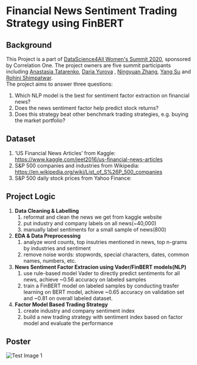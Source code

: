 
# Financial News Sentiment Trading Strategy using FinBERT
## Background
This Project is a part of [DataScience4All Women's Summit 2020](https://www.correlation-one.com/ds4a), sponsored by Correlation One. The project owners are five summit participants including [Anastasia Tatarenko](https://www.linkedin.com/in/anastasia-tatarenko-mfe-quant/), [Daria Yurova](https://www.linkedin.com/in/dariayurova/) , [Ningyuan Zhang](https://www.linkedin.com/in/ningyuan-yvonne-zhang-b92b76132/), [Yang Su](https://www.linkedin.com/in/yang-su-1a5b8040/) and [Rohini Shimpatwar](https://www.linkedin.com/in/rohinishimpatwar/). <br />
The project aims to answer three questions: 
1. Which NLP model is the best for sentiment factor extraction on financial news? 
2. Does the news sentiment factor help predict stock returns? 
3. Does this strategy beat other benchmark trading strategies, e.g. buying the market portfolio?

## Dataset
1. ‘US Financial News Articles’ from Kaggle: https://www.kaggle.com/jeet2016/us-financial-news-articles
2. S&P 500 companies and industries from Wikipedia: https://en.wikipedia.org/wiki/List_of_S%26P_500_companies
3. S&P 500 daily stock prices from Yahoo Finance:

## Project Logic

1. __Data Cleaning & Labelling__<br />
    1) reformat and clean the news we get from kaggle website  <br />
    2) put industry and company labels on all news(~40,000)  <br />
    3) manually label sentiments for a small sample of news(800)
2. __EDA & Data Preprocessing__ <br /> 
    1) analyze word counts, top insutries mentioned in news, top n-grams by industries and sentiment
    2) remove noise words: stopwords, special characters, dates, common names, numbers, etc.
3. __News Sentiment Factor Extracion using Vader/FinBERT models(NLP)__  <br />
    1) use rule-based model Vader to directly predict sentiments for all news, achieve ~0.56 accuracy on labeled samples  <br />
    2) train a FinBERT model on labeled samples by conducting trasfer learning on BERT model, achieve ~0.65 accuracy on validation set and ~0.81 on overall labeled dataset.
4. __Factor Model Based Trading Strategy__ <br />
    1) create industry and company sentiment index
    2) build a new trading strategy with sentiment index based on factor model and evaluate the performance

## Poster
![Test Image 1](https://github.com/rohinishimpatwar/The-NLP-News-Sentiment-Trading-Strategy/blob/master/Images/DS4A_NLP_POSTER.png)
